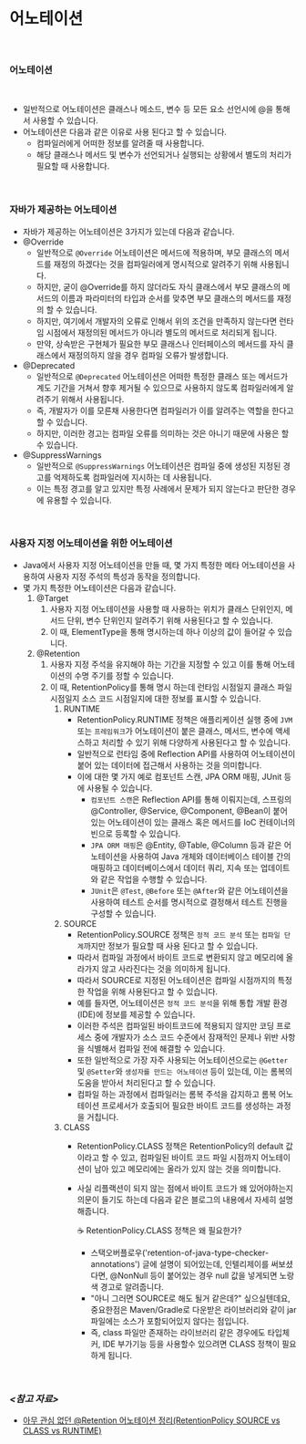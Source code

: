 # 어노테이션

<br>

### 어노테이션

<br>

- 일반적으로 어노테이션은 클래스나 메소드, 변수 등 모든 요소 선언시에 @을 통해서 사용할 수 있습니다.
- 어노테이션은 다음과 같은 이유로 사용 된다고 할 수 있습니다.
    - 컴파일러에게 어떠한 정보를 알려줄 때 사용합니다.
    - 해당 클래스나 메서드 및 변수가 선언되거나 실행되는 상황에서 별도의 처리가 필요할 때 사용합니다.

<br>

### 자바가 제공하는 어노테이션

- 자바가 제공하는 어노테이션은 3가지가 있는데 다음과 같습니다.
- @Override
    - 일반적으로 `@Override` 어노테이션은 메서드에 적용하며, 부모 클래스의 메서드를 재정의 하겠다는 것을 컴파일러에게 명시적으로 알려주기 위해 사용됩니다.
    - 하지만, 굳이 @Override를 하지 않더라도 자식 클래스에서 부모 클래스의 메서드의 이름과 파라미터의 타입과 순서를 맞추면 부모 클래스의 메서드를 재정의 할 수 있습니다.
    - 하지만, 여기에서 개발자의 오류로 인해서 위의 조건을 만족하지 않는다면 런타임 시점에서 재정의된 메서드가 아니라 별도의 메서드로 처리되게 됩니다.
    - 만약, 상속받은 구현체가 필요한 부모 클래스나 인터페이스의 메서드를 자식 클래스에서 재정의하지 않을 경우 컴파일 오류가 발생합니다.
- @Deprecated
    - 일반적으로 `@Deprecated` 어노테이션은 어떠한 특정한 클래스 또는 메서드가 계도 기간을 거쳐서 향후 제거될 수 있으므로 사용하지 않도록 컴파일러에게 알려주기 위해서 사용됩니다.
    - 즉, 개발자가 이를 모른채 사용한다면 컴파일러가 이를 알려주는 역할을 한다고 할 수 있습니다.
    - 하지만, 이러한 경고는 컴파일 오류를 의미하는 것은 아니기 때문에 사용은 할 수 있습니다.
- @SuppressWarnings
    - 일반적으로 `@SuppressWarnings` 어노테이션은 컴파일 중에 생성된 지정된 경고를 억제하도록 컴파일러에 지시하는 데 사용됩니다.
    - 이는 특정 경고를 알고 있지만 특정 사례에서 문제가 되지 않는다고 판단한 경우에 유용할 수 있습니다.
    
<br>

### 사용자 지정 어노테이션을 위한 어노테이션

- Java에서 사용자 지정 어노테이션을 만들 때, 몇 가지 특정한 메타 어노테이션을 사용하여 사용자 지정 주석의 특성과 동작을 정의합니다.
- 몇 가지 특정한 어노테이션은 다음과 같습니다.
    1. @Target
        1. 사용자 지정 어노테이션을 사용할 때 사용하는 위치가 클래스 단위인지, 메서드 단위, 변수 단위인지 알려주기 위해 사용된다고 할 수 있습니다. 
        2. 이 때, ElementType을 통해 명시하는데 하나 이상의 값이 들어갈 수 있습니다.
    2. @Retention
        1. 사용자 지정 주석을 유지해야 하는 기간을 지정할 수 있고 이를 통해 어노테이션의 수명 주기를 정할 수 있습니다.
        2. 이 때, RetentionPolicy를 통해 명시 하는데 런타임 시점일지 클래스 파일 시점일지 소스 코드 시점일지에 대한 정보를 표시할 수 있습니다.
            1. RUNTIME
                - RetentionPolicy.RUNTIME 정책은 애플리케이션 실행 중에 `JVM` 또는 `프레임워크`가 어노테이션이 붙은 클래스, 메서드, 변수에 액세스하고 처리할 수 있기 위해 다양하게 사용된다고 할 수 있습니다.
                - 일반적으로 런타임 중에 Reflection API를 사용하여 어노테이션이 붙어 있는 데이터에 접근해서 사용하는 것을 의미합니다.
                - 이에 대한 몇 가지 예로 컴포넌트 스캔, JPA ORM 매핑, JUnit 등에 사용될 수 있습니다.
                    - `컴포넌트 스캔`은 Reflection API를 통해 이뤄지는데, 스프링의 @Controller, @Service, @Component, @Bean이 붙어 있는 어노테이션이 있는 클래스 혹은 메서드를 IoC 컨테이너의 빈으로 등록할 수 있습니다.
                    - `JPA ORM 매핑`은 @Entity, @Table, @Column 등과 같은 어노테이션을 사용하여 Java 개체와 데이터베이스 테이블 간의 매핑하고 데이터베이스에서 데이터 쿼리, 지속 또는 업데이트와 같은 작업을 수행할 수 있습니다.
                    - `JUnit`은 `@Test`, `@Before` 또는 `@After`와 같은 어노테이션을 사용하여 테스트 순서를 명시적으로 결정해서 테스트 진행을 구성할 수 있습니다.
            2. SOURCE
                - RetentionPolicy.SOURCE 정책은 `정적 코드 분석` 또는 `컴파일 단계`까지만 정보가 필요할 때 사용 된다고 할 수 있습니다.
                - 따라서 컴파일 과정에서 바이트 코드로 변환되지 않고 메모리에 올라가지 않고 사라진다는 것을 의미하게 됩니다.
                - 따라서 SOURCE로 지정된 어노테이션은 컴파일 시점까지의 특정한 작업을 위해 사용된다고 할 수 있습니다.
                - 예를 들자면, 어노테이션은 `정적 코드 분석`을 위해 통합 개발 환경(IDE)에 정보를 제공할 수 있습니다.
                - 이러한 주석은 컴파일된 바이트코드에 적용되지 않지만 코딩 프로세스 중에 개발자가 소스 코드 수준에서 잠재적인 문제나 위반 사항을 식별해서 컴파일 전에 해결할 수 있습니다.
                - 또한 일반적으로 가장 자주 사용되는 어노테이션으로는 `@Getter` 및 `@Setter`와 `생성자를 만드는 어노테이션` 등이 있는데, 이는 롬복의 도움을 받아서 처리된다고 할 수 있습니다.
                - 컴파일 하는 과정에서 컴파일러는 롬복 주석을 감지하고 롬복 어노테이션 프로세서가 호출되어 필요한 바이트 코드를 생성하는 과정을 거칩니다.
            3. CLASS
                - RetentionPolicy.CLASS 정책은 RetentionPolicy의 default 값이라고 할 수 있고, 컴파일된 바이트 코드 파일 시점까지 어노테이션이 남아 있고 메모리에는 올라가 있지 않는 것을 의미합니다.
                - 사실 리플랙션이 되지 않는 점에서 바이트 코드가 왜 있어야하는지 의문이 들기도 하는데 다음과 같은 블로그의 내용에서 자세히 설명해줍니다.
                    
                    <aside>
                    ☕ RetentionPolicy.CLASS 정책은 왜 필요한가?
                    
                    - 스택오버플로우('retention-of-java-type-checker-annotations') 글에 설명이 되어있는데, 인텔리제이를 써보셨다면, @NonNull 등이 붙어있는 경우 null 값을 넣게되면 노랑색 경고로 알려줍니다.
                    - "아니 그러면 SOURCE로 해도 될거 같은데?" 싶으실텐데요, 중요한점은 Maven/Gradle로 다운받은 라이브러리와 같이 jar 파일에는 소스가 포함되어있지 않다는 점입니다.
                    - 즉, class 파일만 존재하는 라이브러리 같은 경우에도 타입체커, IDE 부가기능 등을 사용할수 있으려면 CLASS 정책이 필요하게 됩니다.
                    </aside>
                    
                
<br>

### *<참고 자료>*

- [아무 관심 없던 @Retention 어노테이션 정리(RetentionPolicy SOURCE vs CLASS vs RUNTIME)](https://jeong-pro.tistory.com/234)
